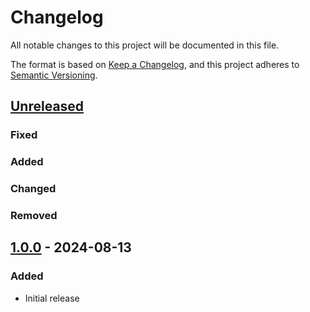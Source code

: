 # Changelog

All notable changes to this project will be documented in this file.

The format is based on [Keep a Changelog](https://keepachangelog.com/en/1.1.0/),
and this project adheres to [Semantic Versioning](https://semver.org/spec/v2.0.0.html).

## [Unreleased]

### Fixed

### Added

### Changed

### Removed

## [1.0.0] - 2024-08-13

### Added

- Initial release

[unreleased]: https://github.com/bcgov/ecc-ofm/compare/1.0.0...HEAD
[1.0.0]: https://github.com/bcgov/ecc-ofm/releases/tag/1.0.0

